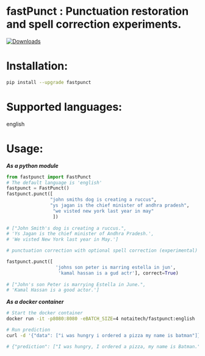 # fastPunct : Punctuation restoration and spell correction experiments.
[![Downloads](https://pepy.tech/badge/fastpunct)](https://pepy.tech/project/fastpunct)

# Installation:
```bash
pip install --upgrade fastpunct
```

# Supported languages:
english

# Usage:

***As a python module***
```python
from fastpunct import FastPunct
# The default language is 'english'
fastpunct = FastPunct()
fastpunct.punct([
                "john smiths dog is creating a ruccus",
                "ys jagan is the chief minister of andhra pradesh",
                 "we visted new york last year in may"
                 ])
                 
# ["John Smith's dog is creating a ruccus.",
# 'Ys Jagan is the chief minister of Andhra Pradesh.',
# 'We visted New York last year in May.']

# punctuation correction with optional spell correction (experimental)

fastpunct.punct([
                  'johns son peter is marring estella in jun',
                   'kamal hassan is a gud actr'], correct=True)
                   
# ["John's son Peter is marrying Estella in June.",
# 'Kamal Hassan is a good actor.']

```

***As a docker container***
```bash
# Start the docker container
docker run -it -p8080:8080 -eBATCH_SIZE=4 notaitech/fastpunct:english

# Run prediction
curl -d '{"data": ["i was hungry i ordered a pizza my name is batman"]}' -H "Content-Type: application/json" "http://localhost:8080/sync"

# {"prediction": ["I was hungry, I ordered a pizza, my name is Batman."], "success": true}
```

